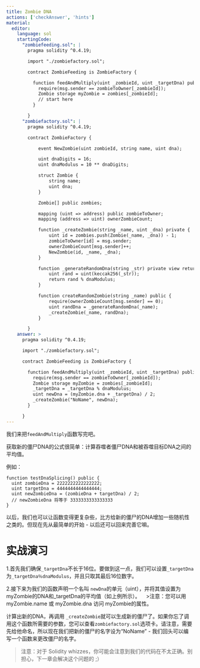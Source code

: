 ```yaml
---
title: Zombie DNA
actions: ['checkAnswer', 'hints']
material:
  editor:
    language: sol
    startingCode:
      "zombiefeeding.sol": |
        pragma solidity ^0.4.19;

        import "./zombiefactory.sol";

        contract ZombieFeeding is ZombieFactory {

          function feedAndMultiply(uint _zombieId, uint _targetDna) public {
            require(msg.sender == zombieToOwner[_zombieId]);
            Zombie storage myZombie = zombies[_zombieId];
            // start here
          }

        }
      "zombiefactory.sol": |
        pragma solidity ^0.4.19;

        contract ZombieFactory {

            event NewZombie(uint zombieId, string name, uint dna);

            uint dnaDigits = 16;
            uint dnaModulus = 10 ** dnaDigits;

            struct Zombie {
                string name;
                uint dna;
            }

            Zombie[] public zombies;

            mapping (uint => address) public zombieToOwner;
            mapping (address => uint) ownerZombieCount;

            function _createZombie(string _name, uint _dna) private {
                uint id = zombies.push(Zombie(_name, _dna)) - 1;
                zombieToOwner[id] = msg.sender;
                ownerZombieCount[msg.sender]++;
                NewZombie(id, _name, _dna);
            }

            function _generateRandomDna(string _str) private view returns (uint) {
                uint rand = uint(keccak256(_str));
                return rand % dnaModulus;
            }

            function createRandomZombie(string _name) public {
                require(ownerZombieCount[msg.sender] == 0);
                uint randDna = _generateRandomDna(_name);
                _createZombie(_name, randDna);
            }

        }
    answer: >
      pragma solidity ^0.4.19;

      import "./zombiefactory.sol";

      contract ZombieFeeding is ZombieFactory {

        function feedAndMultiply(uint _zombieId, uint _targetDna) public {
          require(msg.sender == zombieToOwner[_zombieId]);
          Zombie storage myZombie = zombies[_zombieId];
          _targetDna = _targetDna % dnaModulus;
          uint newDna = (myZombie.dna + _targetDna) / 2;
          _createZombie("NoName", newDna);
        }

      }
---
```


我们来把`feedAndMultiply`函数写完吧。

获取新的僵尸DNA的公式很简单：计算吞噬者僵尸DNA和被吞噬目标DNA之间的平均值。

例如：

```
function testDnaSplicing() public {
  uint zombieDna = 2222222222222222;
  uint targetDna = 4444444444444444;
  uint newZombieDna = (zombieDna + targetDna) / 2;
  // newZombieDna 将等于 3333333333333333
}
```

以后，我们也可以让函数变得更复杂些，比方给新的僵尸的DNA增加一些随机性之类的。但现在先从最简单的开始 - 以后还可以回来完善它嘛。

# 实战演习

1.首先我们确保`_targetDna`不长于16位。要做到这一点，我们可以设置`_targetDna`为`_targetDna％dnaModulus`，并且只取其最后16位数字。

2.接下来为我们的函数声明一个名叫 `newDna`的单元（uint），并将其值设置为myZombie的DNA和_targetDna的平均值（如上例所示）。
 
 >注意：您可以用 myZombie.name 或 myZombie.dna 访问 myZombie的属性。

计算出新的DNA，再调用 `_createZombie`就可以生成新的僵尸了。如果你忘了调用这个函数所需要的参数，您可以查看`zombiefactory.sol`选项卡。请注意，需要先给他命名，所以现在我们把新的僵尸的名字设为“NoName” - 我们回头可以编写一个函数来更改僵尸的名字。

>注意：对于 Solidity whizzes，你可能会注意到我们的代码在不太正确。别担心，下一章会解决这个问题的 ;）
